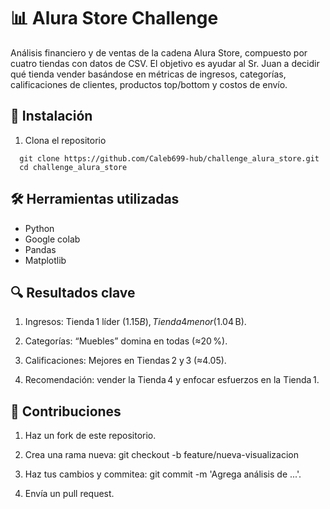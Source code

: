 # 📊 Alura Store Challenge

Análisis financiero y de ventas de la cadena Alura Store, compuesto por cuatro tiendas con datos de CSV. El objetivo es ayudar al Sr. Juan a decidir qué tienda vender basándose en métricas de ingresos, categorías, calificaciones de clientes, productos top/bottom y costos de envío.

## 🚀 Instalación

1. Clona el repositorio

~~~
  git clone https://github.com/Caleb699-hub/challenge_alura_store.git
  cd challenge_alura_store

~~~


## 🛠️ Herramientas utilizadas

* Python
*  Google colab
*  Pandas
*  Matplotlib

## 🔍 Resultados clave

1. Ingresos: Tienda 1 líder ($1.15 B), Tienda 4 menor ($1.04 B).

2. Categorías: “Muebles” domina en todas (≈20 %).

3. Calificaciones: Mejores en Tiendas 2 y 3 (≈4.05).

4. Recomendación: vender la Tienda 4 y enfocar esfuerzos en la Tienda 1.

## 🤝 Contribuciones

1. Haz un fork de este repositorio.

2. Crea una rama nueva:   git checkout -b feature/nueva-visualizacion 

3. Haz tus cambios y commitea: git commit -m 'Agrega análisis de ...'.

4. Envía un pull request.

